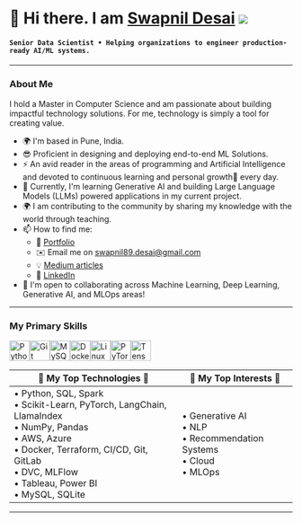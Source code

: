 # 🤖 Hi there. I am [Swapnil Desai](https://akashmathur-2212.github.io/) ![](https://user-images.githubusercontent.com/18350557/176309783-0785949b-9127-417c-8b55-ab5a4333674e.gif)

#### **`Senior Data Scientist • Helping organizations to engineer production-ready AI/ML systems.`**

---------------------
### About Me
I hold a Master in Computer Science and am passionate about building impactful technology solutions. For me, technology is simply a tool for creating value.

- 🌍 I'm based in Pune, India.
- :sunglasses: Proficient in designing and deploying end-to-end ML Solutions.
- :zap: An avid reader in the areas of programming and Artificial Intelligence and devoted to continuous learning and personal growth🌱 every day.
- 🧠 Currently, I'm learning Generative AI and building Large Language Models (LLMs) powered applications in my current project.
- :earth_africa: I am contributing to the community by sharing my knowledge with the world through teaching.
- 📫 How to find me: 
  - 💼 [Portfolio](https://akashmathur-2212.github.io/)
  - ✉️ Email me on [swapnil89.desai@gmail.com](mailto:swapnil89.desai@gmail.com)
  - :bulb: [Medium articles](https://medium.com/@Swapnild89)
  - :office: [LinkedIn](http://www.linkedin.com/pub/swapnil-desai/64/54b/81)
- 🤝  I'm open to collaborating across Machine Learning, Deep Learning, Generative AI, and MLOps areas!
  
---------------------

### My Primary Skills

<p align="left">
<a href="https://www.python.org/" target="_blank" rel="noreferrer"><img src="https://raw.githubusercontent.com/danielcranney/readme-generator/main/public/icons/skills/python-colored.svg" width="36" height="36" alt="Python" /></a><a href="https://git-scm.com/" target="_blank" rel="noreferrer"><img src="https://raw.githubusercontent.com/danielcranney/readme-generator/main/public/icons/skills/git-colored.svg" width="36" height="36" alt="Git" /></a><a href="https://www.mysql.com/" target="_blank" rel="noreferrer"><img src="https://raw.githubusercontent.com/danielcranney/readme-generator/main/public/icons/skills/mysql-colored.svg" width="36" height="36" alt="MySQL" /></a><a href="https://www.docker.com/" target="_blank" rel="noreferrer"><img src="https://raw.githubusercontent.com/danielcranney/readme-generator/main/public/icons/skills/docker-colored.svg" width="36" height="36" alt="Docker" /></a><a href="https://www.linux.org" target="_blank" rel="noreferrer"><img src="https://raw.githubusercontent.com/danielcranney/readme-generator/main/public/icons/skills/linux-colored.svg" width="36" height="36" alt="Linux" /></a><a href="https://pytorch.org/" target="_blank" rel="noreferrer"><img src="https://raw.githubusercontent.com/danielcranney/readme-generator/main/public/icons/skills/pytorch-colored.svg" width="36" height="36" alt="PyTorch" /></a><a href="https://www.tensorflow.org/" target="_blank" rel="noreferrer"><img src="https://raw.githubusercontent.com/danielcranney/readme-generator/main/public/icons/skills/tensorflow-colored.svg" width="36" height="36" alt="TensorFlow" /></a>
</p>

| 🔘 My **Top** Technologies 🔘 | 🔘 My **Top** Interests 🔘 |
|---------------|--------------|
| • Python, SQL, Spark <br/> • Scikit-Learn, PyTorch, LangChain, LlamaIndex <br/> • NumPy, Pandas <br/> • AWS, Azure <br/> • Docker, Terraform, CI/CD, Git, GitLab <br/> • DVC, MLFlow <br/> • Tableau, Power BI <br/>• MySQL, SQLite <br/> | • Generative AI <br/> • NLP <br/> • Recommendation Systems <br/> • Cloud <br/> • MLOps <br/> |

---------------------


<!--
### Check out my latest articles
<a target="_blank" href="https://github-readme-medium-recent-article.vercel.app/medium/@akash-mathur/0"><img src="https://github-readme-medium-recent-article.vercel.app/medium/@akash-mathur/0" alt="Recent Article 0">
<a target="_blank" href="https://github-readme-medium-recent-article.vercel.app/medium/@akash-mathur/1"><img src="https://github-readme-medium-recent-article.vercel.app/medium/@akash-mathur/1" alt="Recent Article 1">
<a target="_blank" href="https://github-readme-medium-recent-article.vercel.app/medium/@akash-mathur/2"><img src="https://github-readme-medium-recent-article.vercel.app/medium/@akash-mathur/2" alt="Recent Article 2">
-->

<!--
**akashmathur-2212/akashmathur-2212** is a ✨ _special_ ✨ repository because its `README.md` (this file) appears on your GitHub profile.
<!--- https://medium.com/towards-data-science/creating-a-data-science-portfolio-bd485382f49 
- :nerd_face: An MBA finance and engineering graduate with a passion for addressing pressing global challenges and building innovative & sustainable AI solutions.--->
